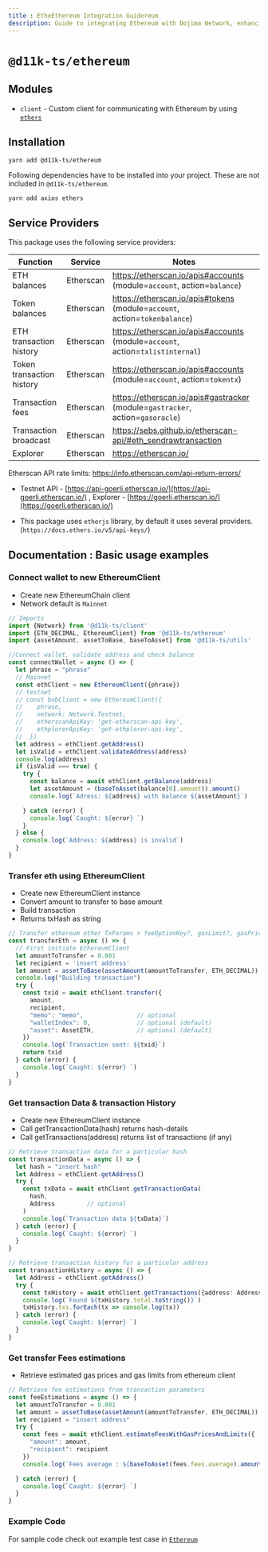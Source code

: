 ```yaml
---
title : EtheEthereum Integration Guidereum
description: Guide to integrating Ethereum with Dojima Network, enhancing cross-chain compatibility.
---
```



# `@d11k-ts/ethereum`

## Modules

- `client` - Custom client for communicating with Ethereum by using [`ethers`](https://github.com/ethers-io/ethers.js)

## Installation

```
yarn add @d11k-ts/ethereum
```

Following dependencies have to be installed into your project. These are not included in `@d11k-ts/ethereum`.

```
yarn add axios ethers
```

## Service Providers

This package uses the following service providers:

| Function                  | Service   | Notes                                                                          |
| ------------------------- | --------- | ------------------------------------------------------------------------------ |
| ETH balances              | Etherscan | https://etherscan.io/apis#accounts (module=`account`, action=`balance`)        |
| Token balances            | Etherscan | https://etherscan.io/apis#tokens (module=`account`, action=`tokenbalance`)     |
| ETH transaction history   | Etherscan | https://etherscan.io/apis#accounts (module=`account`, action=`txlistinternal`) |
| Token transaction history | Etherscan | https://etherscan.io/apis#accounts (module=`account`, action=`tokentx`)        |
| Transaction fees          | Etherscan | https://etherscan.io/apis#gastracker (module=`gastracker`, action=`gasoracle`) |
| Transaction broadcast     | Etherscan | https://sebs.github.io/etherscan-api/#eth_sendrawtransaction                   |
| Explorer                  | Etherscan | https://etherscan.io/                                                          |

Etherscan API rate limits: https://info.etherscan.com/api-return-errors/

- Testnet API - [https://api-goerli.etherscan.io/](https://api-goerli.etherscan.io/) , Explorer - [https://goerli.etherscan.io/](https://goerli.etherscan.io/)

- This package uses `etherjs` library, by default it uses several providers. (`https://docs.ethers.io/v5/api-keys/`)

## Documentation : Basic usage examples

### Connect wallet to new EthereumClient

- Create new EthereumChain client
- Network default is `Mainnet`

```ts
// Imports
import {Network} from '@d11k-ts/client'
import {ETH_DECIMAL, EthereumClient} from '@d11k-ts/ethereum'
import {assetAmount, assetToBase, baseToAsset} from '@d11k-ts/utils'

//Connect wallet, validate address and check balance 
const connectWallet = async () => {
  let phrase = "phrase"
  // Mainnet
  const ethClient = new EthereumClient({phrase})
  // testnet
  // const bnbClient = new EthereumClient({ 
  //    phrase, 
  //    network: Network.Testnet,
  //    etherscanApiKey: 'get-etherscan-api-key',
  //    ethplorerApiKey: 'get-ethplorer-api-key',
  //  })
  let address = ethClient.getAddress()
  let isValid = ethClient.validateAddress(address)
  console.log(address)
  if (isValid === true) {
    try {
      const balance = await ethClient.getBalance(address)
      let assetAmount = (baseToAsset(balance[0].amount)).amount()
      console.log(`Adress: ${address} with balance ${assetAmount}`)

    } catch (error) {
      console.log(`Caught: ${error} `)
    }
  } else {
    console.log(`Address: ${address} is invalid`)
  }
}

```

### Transfer eth using EthereumClient

- Create new EthereumClient instance
- Convert amount to transfer to base amount
- Build transaction
- Returns txHash as string

```ts
// Transfer ethereum other TxParams > feeOptionKey?, gasLimit?, gasPrice? 
const transferEth = async () => {
  // First initiate EthereumClient
  let amountToTransfer = 0.001
  let recipient = 'insert address'
  let amount = assetToBase(assetAmount(amountToTransfer, ETH_DECIMAL))
  console.log("Building transaction")
  try {
    const txid = await ethClient.transfer({
      amount,
      recipient,
      "memo": "memo",               // optional
      "walletIndex": 0,             // optional (default)
      "asset": AssetETH,            // optional (default)
    })
    console.log(`Transaction sent: ${txid}`)
    return txid
  } catch (error) {
    console.log(`Caught: ${error} `)
  }
}

```

### Get transaction Data & transaction History

- Create new EthereumClient instance
- Call getTransactionData(hash) returns hash-details
- Call getTransactions(address) returns list of transactions (if any)

```ts
// Retrieve transaction data for a particular hash
const transactionData = async () => {
  let hash = "insert hash"
  let Address = ethClient.getAddress()
  try {
    const txData = await ethClient.getTransactionData(
      hash,
      Address         // optional
    )
    console.log(`Transaction data ${txData}`)
  } catch (error) {
    console.log(`Caught: ${error} `)
  }
}

// Retrieve transaction history for a particular address
const transactionHistory = async () => {
  let Address = ethClient.getAddress()
  try {
    const txHistory = await ethClient.getTransactions({address: Address})
    console.log(`Found ${txHistory.total.toString()}`)
    txHistory.txs.forEach(tx => console.log(tx))
  } catch (error) {
    console.log(`Caught: ${error} `)
  }
}

```

### Get transfer Fees estimations

- Retrieve estimated gas prices and gas limits from ethereum client

```ts
// Retrieve fee estimations from transaction parameters
const feeEstimations = async () => {
  let amountToTransfer = 0.001
  let amount = assetToBase(assetAmount(amountToTransfer, ETH_DECIMAL))
  let recipient = "insert address"
  try {
    const fees = await ethClient.estimateFeesWithGasPricesAndLimits({
      "amount": amount,
      "recipient": recipient
    })
    console.log(`Fees average : ${baseToAsset(fees.fees.average).amount()}, gas limits: ${fees.gasLimit}, gas prices average: ${baseToAsset(fees.gasPrices.average).amount()}`)

  } catch (error) {
    console.log(`Caught: ${error} `)
  }
}

```

### Example Code

For sample code check out example test case in [`Ethereum`](https://github.com/dojimanetwork/d11k-ts/blob/main/packages/d11k-ethereum/examples/test.ts)